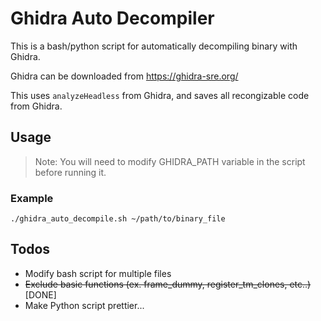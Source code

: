 # Ghidra Auto Decompiler 

This is a bash/python script for automatically decompiling binary with Ghidra.

Ghidra can be downloaded from https://ghidra-sre.org/

This uses `analyzeHeadless` from Ghidra, and saves all recongizable code from Ghidra.



## Usage

>  Note: You will need to modify GHIDRA_PATH variable in the script before running it.

### Example
```
./ghidra_auto_decompile.sh ~/path/to/binary_file
```



## Todos

- Modify bash script for multiple files
- ~~Exclude basic functions (ex. frame_dummy, register_tm_clones, etc..)~~ [DONE]
- Make Python script prettier...
